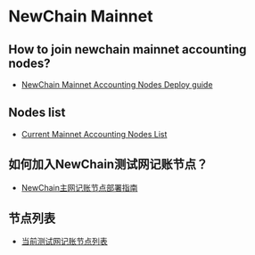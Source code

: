 # NewChain Mainnet

## How to join newchain mainnet accounting nodes? 

* [NewChain Mainnet Accounting Nodes Deploy guide](NewChain%20Mainnet%20accounting%20%20nodes%20deploy%20guide.md)

## Nodes list
* [Current Mainnet Accounting Nodes List](list-en.md)



## 如何加入NewChain测试网记账节点？
* [NewChain主网记账节点部署指南](NewChain主网记账节点部署指南.md)

## 节点列表
* [当前测试网记账节点列表](list-cn.md)
